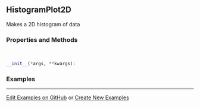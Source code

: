 ## <a id="McUtils.Plots.Plots.HistogramPlot2D">HistogramPlot2D</a>
Makes a 2D histogram of data

### Properties and Methods
<a id="McUtils.Plots.Plots.HistogramPlot2D.__init__">&nbsp;</a>
```python
__init__(*args, **kwargs): 
```

### Examples


___

[Edit Examples on GitHub](https://github.com/McCoyGroup/References/edit/gh-pages/Documentation/examples/McUtils/Plots/Plots/HistogramPlot2D.md) or 
[Create New Examples](https://github.com/McCoyGroup/References/new/gh-pages/?filename=Documentation/examples/McUtils/Plots/Plots/HistogramPlot2D.md)